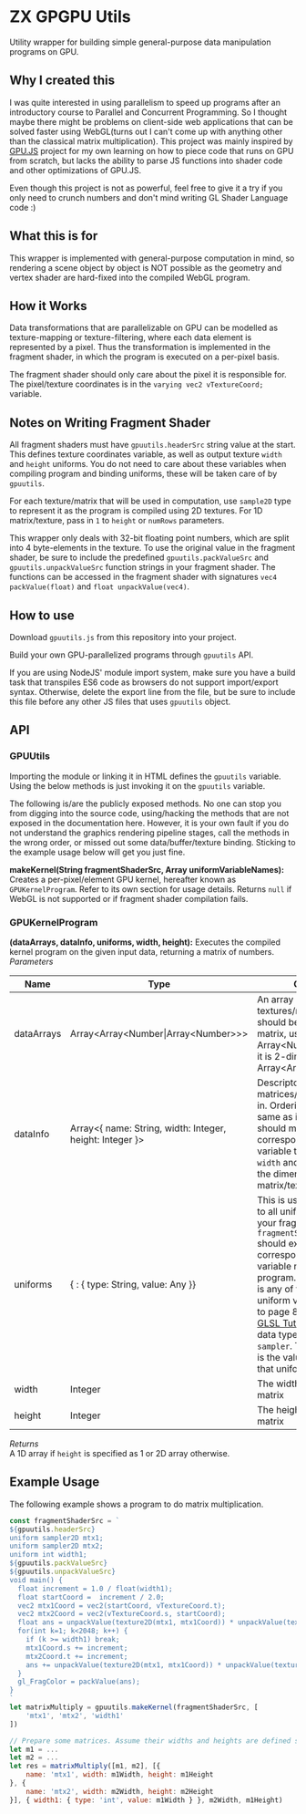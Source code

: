 # ZX GPGPU Utils
Utility wrapper for building simple general-purpose data manipulation programs on GPU.

## Why I created this
I was quite interested in using parallelism to speed up programs after an introductory course to Parallel and Concurrent Programming. So I thought maybe there might be problems on client-side web applications that can be solved faster using WebGL(turns out I can't come up with anything other than the classical matrix multiplication). This project was mainly inspired by [GPU.JS](http://gpu.rocks/) project for my own learning on how to piece code that runs on GPU from scratch, but lacks the ability to parse JS functions into shader code and other optimizations of GPU.JS.  

Even though this project is not as powerful, feel free to give it a try if you only need to crunch numbers and don't mind writing GL Shader Language code :)

## What this is for
This wrapper is implemented with general-purpose computation in mind, so
rendering a scene object by object is NOT possible as the geometry and
vertex shader are hard-fixed into the compiled WebGL program.

## How it Works
Data transformations that are parallelizable on GPU can be modelled as texture-mapping or texture-filtering, where each data element is represented by a pixel. Thus the transformation is implemented in the fragment shader, in which the program is executed on a per-pixel basis.  

The fragment shader should only care about the pixel it is responsible for. The pixel/texture coordinates is in the `varying vec2 vTextureCoord;` variable.

## Notes on Writing Fragment Shader
All fragment shaders must have `gpuutils.headerSrc` string value at the start. This defines texture coordinates variable, as well as output texture `width` and `height` uniforms. You do not need to care about these variables when compiling program and binding uniforms, these will be taken care of by `gpuutils`.  

For each texture/matrix that will be used in computation, use `sample2D` type to represent it as the program is compiled using 2D textures. For 1D matrix/texture, pass in `1` to `height` or `numRows` parameters.

This wrapper only deals with 32-bit floating point numbers, which are split into 4 byte-elements in the texture. To use the original value in the fragment shader, be sure to include the predefined `gpuutils.packValueSrc` and `gpuutils.unpackValueSrc` function strings in your fragment shader. The functions can be accessed in the fragment shader with signatures `vec4 packValue(float)` and `float unpackValue(vec4)`.

## How to use
Download `gpuutils.js` from this repository into your project.  

Build your own GPU-parallelized programs through `gpuutils` API.

If you are using NodeJS' module import system, make sure you have a build task that transpiles ES6 code as browsers do not support import/export syntax. Otherwise, delete the export line from the file, but be sure to include this file before any other JS files that uses `gpuutils` object.

## API
### GPUUtils
Importing the module or linking it in HTML defines the `gpuutils` variable. Using the below methods is just invoking it on the `gpuutils` variable.   

The following is/are the publicly exposed methods. No one can stop you from digging into the source code, using/hacking the methods that are not exposed in the documentation here. However, it is your own fault if you do not understand the graphics rendering pipeline stages, call the methods in the wrong order, or missed out some data/buffer/texture binding. Sticking to the example usage below will get you just fine.

**makeKernel(String fragmentShaderSrc, Array<String> uniformVariableNames):** Creates a per-pixel/element GPU kernel, hereafter known as `GPUKernelProgram`. Refer to its own section for usage details. Returns `null` if WebGL is not supported or if fragment shader compilation fails.

### GPUKernelProgram
**(dataArrays, dataInfo, uniforms, width, height):** Executes the compiled kernel program on the given input data, returning a matrix of numbers.  
*Parameters*  

| Name | Type | Comments |
| ---- | --- | --- |
| dataArrays | Array&lt;Array&lt;Number&#124;Array&lt;Number&gt;&gt;&gt; | An array of textures/matrices. If it should be a 1-dimensional matrix, use Array&lt;Number&gt;. Otherwise it is 2-dimensional, so use Array&lt;Array&lt;Number&gt;&gt;. |
| dataInfo | Array&lt;{ name: String, width: Integer, height: Integer }&gt; | Descriptors for the matrices/textures passed in. Ordering should be the same as in `dataArrays`. `name` should match the corresponding `sampler2D` variable to be described. `width` and `height` describes the dimensions of the matrix/texture. |
| uniforms | { <fragmentShaderVariableName>: { type: String, value: Any }} | This is used to bind values to all uniform variables in your fragment shader. Each `fragmentShaderVariableName` should exactly match to the corresponding uniform variable name in your program. The `type` attribute is any of the supported uniform variable types(refer to page 8 of [TyphoonLabs GLSL Tutorial](https://www.opengl.org/sdk/docs/tutorials/TyphoonLabs/Chapter_1.pdf)) except any data type that starts with `sampler`. The `value` attribute is the value to be bound to that uniform variable. |
| width | Integer | The width of the output matrix |
| height | Integer | The height of the output matrix |
*Returns*  
A 1D array if `height` is specified as 1 or 2D array otherwise.

## Example Usage
The following example shows a program to do matrix multiplication.
```javascript
const fragmentShaderSrc = `
${gpuutils.headerSrc}
uniform sampler2D mtx1;
uniform sampler2D mtx2;
uniform int width1;
${gpuutils.packValueSrc}
${gpuutils.unpackValueSrc}
void main() {
  float increment = 1.0 / float(width1);
  float startCoord =  increment / 2.0;
  vec2 mtx1Coord = vec2(startCoord, vTextureCoord.t);
  vec2 mtx2Coord = vec2(vTextureCoord.s, startCoord);
  float ans = unpackValue(texture2D(mtx1, mtx1Coord)) * unpackValue(texture2D(mtx2, mtx2Coord));
  for(int k=1; k<2048; k++) {
    if (k >= width1) break;
    mtx1Coord.s += increment;
    mtx2Coord.t += increment;
    ans += unpackValue(texture2D(mtx1, mtx1Coord)) * unpackValue(texture2D(mtx2, mtx2Coord));
  }
  gl_FragColor = packValue(ans);
}
`
let matrixMultiply = gpuutils.makeKernel(fragmentShaderSrc, [
    'mtx1', 'mtx2', 'width1'
])

// Prepare some matrices. Assume their widths and heights are defined somewhere.
let m1 = ...
let m2 = ...
let res = matrixMultiply([m1, m2], [{
    name: 'mtx1', width: m1Width, height: m1Height
}, {
    name: 'mtx2', width: m2Width, height: m2Height
}], { width1: { type: 'int', value: m1Width } }, m2Width, m1Height)
```
